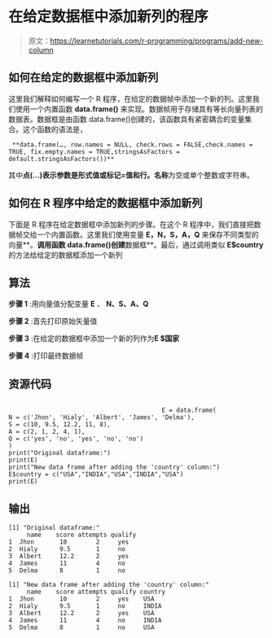 # 在给定数据框中添加新列的程序

> 原文：<https://learnetutorials.com/r-programming/programs/add-new-column>

## 如何在给定的数据框中添加新列

这里我们解释如何编写一个 R 程序，在给定的数据帧中添加一个新的列。这里我们使用一个内置函数 **data.frame()** 来实现。数据帧用于存储具有等长向量列表的数据表。数据框是由函数 data.frame()创建的，该函数具有紧密耦合的变量集合。这个函数的语法是，

```
 **data.frame(…, row.names = NULL, check.rows = FALSE,check.names = TRUE, fix.empty.names = TRUE,stringsAsFactors = default.stringsAsFactors())** 

```

其中**点(...)**表示参数是形式值或标记=值和**行。名称**为空或单个整数或字符串。

## 如何在 R 程序中给定的数据框中添加新列

下面是 R 程序在给定数据框中添加新列的步骤。在这个 R 程序中，我们直接把数据帧交给一个内置函数。这里我们使用变量 **E，N，S，A，Q** 来保存不同类型的向量**。**调用函数 data.frame()创建**数据框**。最后，通过调用类似 **E$country** 的方法给给定的数据框添加一个新列

## 算法

**步骤 1** :用向量值分配变量 **E** 、 **N、S、A、Q**

**步骤 2** :首先打印原始矢量值

**步骤 3** :在给定的数据框中添加一个新的列作为**E $国家**

**步骤 4** :打印最终数据帧

## 资源代码

```

                                          E = data.frame(
N = c('Jhon', 'Hialy', 'Albert', 'James', 'Delma'),
S = c(10, 9.5, 12.2, 11, 8),
A = c(2, 1, 2, 4, 1),
Q = c('yes', 'no', 'yes', 'no', 'no')
)
print("Original dataframe:")
print(E)
print("New data frame after adding the 'country' column:")
E$country = c("USA","INDIA","USA","INDIA","USA")
print(E)

```

## 输出

```
[1] "Original dataframe:"
     name    score attempts qualify
1  Jhon       10        2     yes
2  Hialy      9.5       1     no
3  Albert     12.2      2     yes
4  James      11        4     no
5  Delma      8         1     no

[1] "New data frame after adding the 'country' column:"
     name    score attempts qualify country
1  Jhon       10        2     yes    USA
2  Hialy      9.5       1     no     INDIA
3  Albert     12.2      2     yes    USA
4  James      11        4     no     INDIA
5  Delma      8         1     no     USA 
```